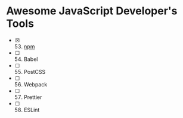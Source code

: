 # Awesome JavaScript Developer's Tools

- [x] 53. [npm](./53-npm.md)
- [ ] 54. Babel
- [ ] 55. PostCSS
- [ ] 56. Webpack
- [ ] 57. Prettier
- [ ] 58. ESLint
